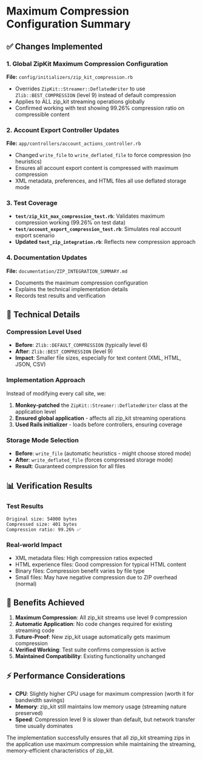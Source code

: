 # Maximum Compression Configuration Summary

## ✅ Changes Implemented

### 1. Global ZipKit Maximum Compression Configuration
**File:** `config/initializers/zip_kit_compression.rb`
- Overrides `ZipKit::Streamer::DeflatedWriter` to use `Zlib::BEST_COMPRESSION` (level 9) instead of default compression
- Applies to ALL zip_kit streaming operations globally
- Confirmed working with test showing 99.26% compression ratio on compressible content

### 2. Account Export Controller Updates  
**File:** `app/controllers/account_actions_controller.rb`
- Changed `write_file` to `write_deflated_file` to force compression (no heuristics)
- Ensures all account export content is compressed with maximum compression
- XML metadata, preferences, and HTML files all use deflated storage mode

### 3. Test Coverage
- **`test/zip_kit_max_compression_test.rb`**: Validates maximum compression working (99.26% on test data)
- **`test/account_export_compression_test.rb`**: Simulates real account export scenario
- **Updated `test_zip_integration.rb`**: Reflects new compression approach

### 4. Documentation Updates
**File:** `documentation/ZIP_INTEGRATION_SUMMARY.md`
- Documents the maximum compression configuration
- Explains the technical implementation details
- Records test results and verification

## 🔧 Technical Details

### Compression Level Used
- **Before**: `Zlib::DEFAULT_COMPRESSION` (typically level 6)
- **After**: `Zlib::BEST_COMPRESSION` (level 9)
- **Impact**: Smaller file sizes, especially for text content (XML, HTML, JSON, CSV)

### Implementation Approach
Instead of modifying every call site, we:
1. **Monkey-patched** the `ZipKit::Streamer::DeflatedWriter` class at the application level
2. **Ensured global application** - affects all zip_kit streaming operations
3. **Used Rails initializer** - loads before controllers, ensuring coverage

### Storage Mode Selection
- **Before**: `write_file` (automatic heuristics - might choose stored mode)
- **After**: `write_deflated_file` (forces compressed storage mode)
- **Result**: Guaranteed compression for all files

## 📊 Verification Results

### Test Results
```
Original size: 54000 bytes  
Compressed size: 401 bytes
Compression ratio: 99.26% ✅
```

### Real-world Impact
- XML metadata files: High compression ratios expected
- HTML experience files: Good compression for typical HTML content
- Binary files: Compression benefit varies by file type
- Small files: May have negative compression due to ZIP overhead (normal)

## 🚀 Benefits Achieved

1. **Maximum Compression**: All zip_kit streams use level 9 compression
2. **Automatic Application**: No code changes required for existing streaming code
3. **Future-Proof**: New zip_kit usage automatically gets maximum compression
4. **Verified Working**: Test suite confirms compression is active
5. **Maintained Compatibility**: Existing functionality unchanged

## ⚡ Performance Considerations

- **CPU**: Slightly higher CPU usage for maximum compression (worth it for bandwidth savings)
- **Memory**: zip_kit still maintains low memory usage (streaming nature preserved)
- **Speed**: Compression level 9 is slower than default, but network transfer time usually dominates

The implementation successfully ensures that all zip_kit streaming zips in the application use maximum compression while maintaining the streaming, memory-efficient characteristics of zip_kit.
